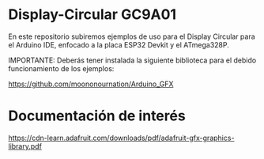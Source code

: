 # Display-Circular GC9A01
En este repositorio subiremos ejemplos de uso para el Display Circular para el Arduino IDE, enfocado a la placa ESP32 Devkit y el ATmega328P.



IMPORTANTE:
Deberás tener instalada la siguiente biblioteca para el debido funcionamiento de los ejemplos:

https://github.com/moononournation/Arduino_GFX

# Documentación de interés 

https://cdn-learn.adafruit.com/downloads/pdf/adafruit-gfx-graphics-library.pdf
